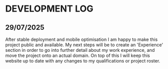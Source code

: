 # DEVELOPMENT LOG
## 29/07/2025
After stable deployment and mobile optimisation I am happy to make this project public and available. My next steps will be to create an 'Experience' section in order to go into
further detail about my work experience, and move the project onto an actual domain. On top of this I will keep this website up to date with any changes to my qualifications or project
roster.
